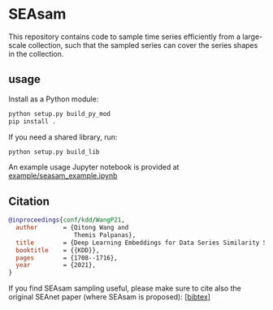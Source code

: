 # SEAsam

This repository contains code to sample time series efficiently from a large-scale collection, such that the sampled series can cover the series shapes in the collection.

## usage

Install as a Python module:

``` bash
python setup.py build_py_mod 
pip install .
```

If you need a shared library, run:

``` bash
python setup.py build_lib 
```

An example usage Jupyter notebook is provided at [example/seasam_example.ipynb](https://github.com/qtwang/SEAsam/blob/main/example/seasam_example.ipynb)

## Citation

``` bibtex
@inproceedings{conf/kdd/WangP21,
  author       = {Qitong Wang and
                  Themis Palpanas},
  title        = {Deep Learning Embeddings for Data Series Similarity Search},
  booktitle    = {{KDD}},
  pages        = {1708--1716},
  year         = {2021},
}
```

If you find SEAsam sampling useful, please make sure to cite also the original SEAnet paper (where SEAsam is proposed): [[bibtex]](https://dblp2.uni-trier.de/rec/conf/kdd/WangP21.bib?param=1)
